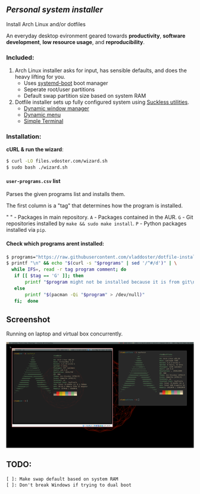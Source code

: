 ## ***Personal system installer***

Install Arch Linux and/or dotfiles

An everyday desktop evironment geared towards **productivity**,  **software development**,  **low resource usage**, and **reproducibility**.

### Included:

1. Arch Linux installer asks for input, has sensible defaults, and does the heavy lifting for you.
    - Uses [systemd-boot](https://wiki.archlinux.org/index.php/systemd-boot) boot manager
    - Seperate root/user partitions
    - Default swap partition size based on system RAM
2. Dotfile installer sets up fully configured system using [Suckless utilities](https://suckless.org/).
    - [Dynamic window manager](https://dwm.suckless.org/)
    - [Dynamic menu](https://tools.suckless.org/dmenu/)
    - [Simple Terminal](https://st.suckless.org/)

### Installation:

**cURL & run the wizard**:
```bash
$ curl -LO files.vdoster.com/wizard.sh
$ sudo bash ./wizard.sh
```

#### `user-programs.csv` list

Parses the given programs list and installs them.

The first column is a "tag" that determines how the program is installed.

" " - Packages in main repository.
`A` - Packages contained in the AUR.
`G` - Git repositories installed by `make && sudo make install`.
`P` - Python packages installed via `pip`.

#### Check which programs arent installed:

```bash
$ programs="https://raw.githubusercontent.com/vladdoster/dotfile-installer/master/user-programs.csv"
$ printf "\n" && echo "$(curl -s "$programs" | sed '/^#/d')" | \
  while IFS=, read -r tag program comment; do
   if [[ $tag == 'G' ]]; then
       printf "$program might not be installed because it is from git\n"
   else
       printf "$(pacman -Qi "$program" > /dev/null)"
   fi;  done
```

## Screenshot
Running on laptop and virtual box concurrently.

![What desktop looks like](screenshots/desktop.png)

## TODO:
    [ ]: Make swap default based on system RAM
    [ ]: Don't break Windows if trying to dual boot
